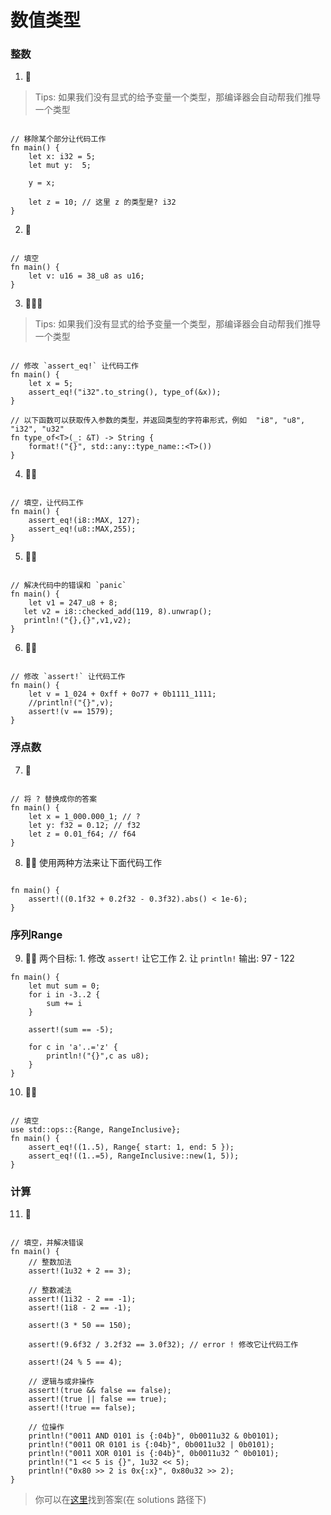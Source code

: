 # 数值类型

### 整数

1. 🌟 

> Tips: 如果我们没有显式的给予变量一个类型，那编译器会自动帮我们推导一个类型

```rust,editable

// 移除某个部分让代码工作
fn main() {
    let x: i32 = 5;
    let mut y:  5;

    y = x;
    
    let z = 10; // 这里 z 的类型是? i32
}
```

2. 🌟 
```rust,editable

// 填空
fn main() {
    let v: u16 = 38_u8 as u16;
}
```

3. 🌟🌟🌟 

> Tips: 如果我们没有显式的给予变量一个类型，那编译器会自动帮我们推导一个类型

```rust,editable

// 修改 `assert_eq!` 让代码工作
fn main() {
    let x = 5;
    assert_eq!("i32".to_string(), type_of(&x));
}

// 以下函数可以获取传入参数的类型，并返回类型的字符串形式，例如  "i8", "u8", "i32", "u32"
fn type_of<T>(_: &T) -> String {
    format!("{}", std::any::type_name::<T>())
}
```

4. 🌟🌟 
```rust,editable

// 填空，让代码工作
fn main() {
    assert_eq!(i8::MAX, 127); 
    assert_eq!(u8::MAX,255); 
}
```

5. 🌟🌟 
```rust,editable

// 解决代码中的错误和 `panic`
fn main() {
    let v1 = 247_u8 + 8;
   let v2 = i8::checked_add(119, 8).unwrap();
   println!("{},{}",v1,v2);
}
```

6. 🌟🌟
```rust,editable

// 修改 `assert!` 让代码工作
fn main() {
    let v = 1_024 + 0xff + 0o77 + 0b1111_1111;
    //println!("{}",v);
    assert!(v == 1579);
}
```


### 浮点数
7. 🌟 

```rust,editable

// 将 ? 替换成你的答案
fn main() {
    let x = 1_000.000_1; // ?
    let y: f32 = 0.12; // f32
    let z = 0.01_f64; // f64
}
```
8. 🌟🌟 使用两种方法来让下面代码工作


```rust,editable

fn main() {
    assert!((0.1f32 + 0.2f32 - 0.3f32).abs() < 1e-6);
}
```

### 序列Range
9. 🌟🌟 两个目标: 1. 修改 `assert!` 让它工作 2. 让 `println!` 输出: 97 - 122

```rust,editable
fn main() {
    let mut sum = 0;
    for i in -3..2 {
        sum += i
    }

    assert!(sum == -5);

    for c in 'a'..='z' {
        println!("{}",c as u8);
    }
}
```

10. 🌟🌟 
```rust,editable

// 填空
use std::ops::{Range, RangeInclusive};
fn main() {
    assert_eq!((1..5), Range{ start: 1, end: 5 });
    assert_eq!((1..=5), RangeInclusive::new(1, 5));
}
```

### 计算

11. 🌟 
```rust,editable

// 填空，并解决错误
fn main() {
    // 整数加法
    assert!(1u32 + 2 == 3);

    // 整数减法
    assert!(1i32 - 2 == -1);
    assert!(1i8 - 2 == -1);
    
    assert!(3 * 50 == 150);

    assert!(9.6f32 / 3.2f32 == 3.0f32); // error ! 修改它让代码工作

    assert!(24 % 5 == 4);
    
    // 逻辑与或非操作
    assert!(true && false == false);
    assert!(true || false == true);
    assert!(!true == false);

    // 位操作
    println!("0011 AND 0101 is {:04b}", 0b0011u32 & 0b0101);
    println!("0011 OR 0101 is {:04b}", 0b0011u32 | 0b0101);
    println!("0011 XOR 0101 is {:04b}", 0b0011u32 ^ 0b0101);
    println!("1 << 5 is {}", 1u32 << 5);
    println!("0x80 >> 2 is 0x{:x}", 0x80u32 >> 2);
}
```

> 你可以在[这里](https://github.com/sunface/rust-by-practice/blob/master/solutions/basic-types/numbers.md)找到答案(在 solutions 路径下) 
